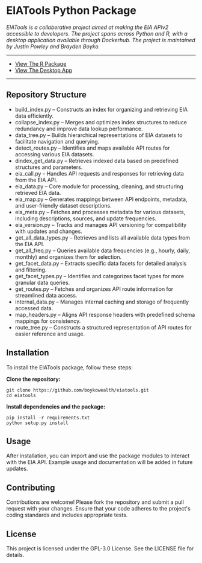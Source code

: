 # EIATools Python Package
_EIATools is a collaberative project aimed at making the EIA APIv2 accessible to developers. The project spans across Python and R, with a desktop application available through Dockerhub. The project is maintained by Justin Powley and Brayden Boyko._

---
+ [View The R Package](https://github.com/jspowley/eiatools)
+ [View The Desktop App](https://hub.docker.com/r/jspowley/eiatools_shiny)
---
## Repository Structure
+ build_index.py – Constructs an index for organizing and retrieving EIA data efficiently.
+ collapse_index.py – Merges and optimizes index structures to reduce redundancy and improve data lookup performance.
+ data_tree.py – Builds hierarchical representations of EIA datasets to facilitate navigation and querying.
+ detect_routes.py – Identifies and maps available API routes for accessing various EIA datasets.
+ dindex_get_data.py – Retrieves indexed data based on predefined structures and parameters.
+ eia_call.py – Handles API requests and responses for retrieving data from the EIA API.
+ eia_data.py – Core module for processing, cleaning, and structuring retrieved EIA data.
+ eia_map.py – Generates mappings between API endpoints, metadata, and user-friendly dataset descriptions.
+ eia_meta.py – Fetches and processes metadata for various datasets, including descriptions, sources, and update frequencies.
+ eia_version.py – Tracks and manages API versioning for compatibility with updates and changes.
+ get_all_data_types.py – Retrieves and lists all available data types from the EIA API.
+ get_all_freq.py – Queries available data frequencies (e.g., hourly, daily, monthly) and organizes them for selection.
+ get_facet_data.py – Extracts specific data facets for detailed analysis and filtering.
+ get_facet_types.py – Identifies and categorizes facet types for more granular data queries.
+ get_routes.py – Fetches and organizes API route information for streamlined data access.
+ internal_data.py – Manages internal caching and storage of frequently accessed data.
+ map_headers.py – Aligns API response headers with predefined schema mappings for consistency.
+ route_tree.py – Constructs a structured representation of API routes for easier reference and usage.

## Installation
To install the EIATools package, follow these steps:

**Clone the repository:**
```
git clone https://github.com/boykowealth/eiatools.git
cd eiatools
```
**Install dependencies and the package:**
```
pip install -r requirements.txt
python setup.py install
```

## Usage
After installation, you can import and use the package modules to interact with the EIA API. Example usage and documentation will be added in future updates.

## Contributing

Contributions are welcome! Please fork the repository and submit a pull request with your changes. Ensure that your code adheres to the project's coding standards and includes appropriate tests.

## License
This project is licensed under the GPL-3.0 License. See the LICENSE file for details.

 
